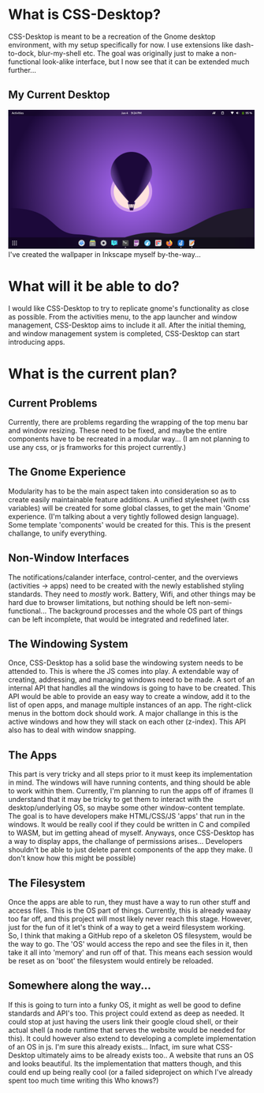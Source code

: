 # What is CSS-Desktop?
 CSS-Desktop is meant to be a recreation of the Gnome desktop environment, with my setup specifically for now. 
 I use extensions like dash-to-dock, blur-my-shell etc. The goal was originally just to make a non-functional
 look-alike interface, but I now see that it can be extended much further...
 ## My Current Desktop
 <img src="ActualDesktop.png" alt="Current Desktop" width="500"/>
 I've created the wallpaper in Inkscape myself by-the-way...

# What will it be able to do?
I would like CSS-Desktop to try to replicate gnome's functionality as close as possible. From the activities menu,
to the app launcher and window management, CSS-Desktop aims to include it all. After the initial theming, and window
management system is completed, CSS-Desktop can start introducing apps.

# What is the current plan?
## Current Problems
Currently, there are problems regarding the wrapping of the top menu bar and window resizing. These need to be fixed,
and maybe the entire components have to be recreated in a modular way... (I am not planning to use any css, or js 
framworks for this project currently.) 

## The Gnome Experience
Modularity has to be the main aspect taken into consideration so as to create easily maintainable feature additions. 
A unified stylesheet (with css variables) will be created for some global classes, to get the main 'Gnome' experience. 
(I'm talking about a very tightly followed design language). Some template 'components' would be created for this.
This is the present challange, to unify everything.

## Non-Window Interfaces
The notifications/calander interface, control-center, and the overviews (activities -> apps) need to be created with the
newly established styling standards. They need to _mostly_ work. Battery, Wifi, and other things may be hard due to browser
limitations, but nothing should be left non-semi-functional... The background processes and the whole OS part of things can 
be left incomplete, that would be integrated and redefined later.

## The Windowing System
Once, CSS-Desktop has a solid base the windowing system needs to be attended to. This is where the JS comes into play.
A extendable way of creating, addressing, and managing windows need to be made. A sort of an internal API that handles
all the windows is going to have to be created. This API would be able to provide an easy way to create a window, add it
to the list of open apps, and manage multiple instances of an app. The right-click menus in the bottom dock should work.
A major challange in this is the active windows and how they will stack on each other (z-index). This API also has to deal
with window snapping. 

## The Apps
This part is very tricky and all steps prior to it must keep its implementation in mind. The windows will have running contents,
and thing should be able to work within them. Currently, I'm planning to run the apps off of iframes (I understand that it
may be tricky to get them to interact with the desktop/underlying OS, so maybe some other window-content template. The goal is to
have developers make HTML/CSS/JS 'apps' that run in the windows. It would be really cool if they could be written in C and compiled 
to WASM, but im getting ahead of myself. Anyways, once CSS-Desktop has a way to display apps, the challange of permissions arises...
Developers shouldn't be able to just delete parent components of the app they make. (I don't know how this might be possible)

## The Filesystem
Once the apps are able to run, they must have a way to run other stuff and access files. This is the OS part of things. Currently, this
is already waaaay too far off, and this project will most likely never reach this stage. However, just for the fun of it let's think of
a way to get a weird filesystem working. So, I think that making a GitHub repo of a skeleton OS filesystem, would be the way to go. The
'OS' would access the repo and see the files in it, then take it all into 'memory' and run off of that. This means each session would be
reset as on 'boot' the filesystem would entirely be reloaded.

## Somewhere along the way...
If this is going to turn into a funky OS, it might as well be good to define standards and API's too. This project could extend as deep
as needed. It could stop at just having the users link their google cloud shell, or their actual shell (a node runtime that serves 
the website would be needed for this). It could however also extend to developing a complete implementation of an OS in js. I'm sure this
already exists... Infact, im sure what CSS-Desktop ultimately aims to be already exists too.. A website that runs an OS and looks beautiful.
Its the implementation that matters though, and this could end up being really cool (or a failed sideproject on which I've already spent too much
time writing this Who knows?)
